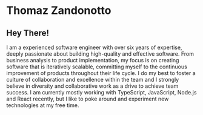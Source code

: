 # Thomaz Zandonotto

## Hey There! 

I am a experienced software engineer with over six years of expertise, deeply passionate about building high-quality and effective software. From business analysis to product implementation, my focus is on creating software that is iteratively scalable, committing myself to the continuous improvement of products throughout their life cycle. I do my best to foster a culture of collaboration and excellence within the team and I strongly believe in diversity and collaborative work as a drive to achieve team success. I am currently mostly working with TypeScript, JavaScript, Node.js and React recently, but I like to poke around and experiment new technologies at my free time.

